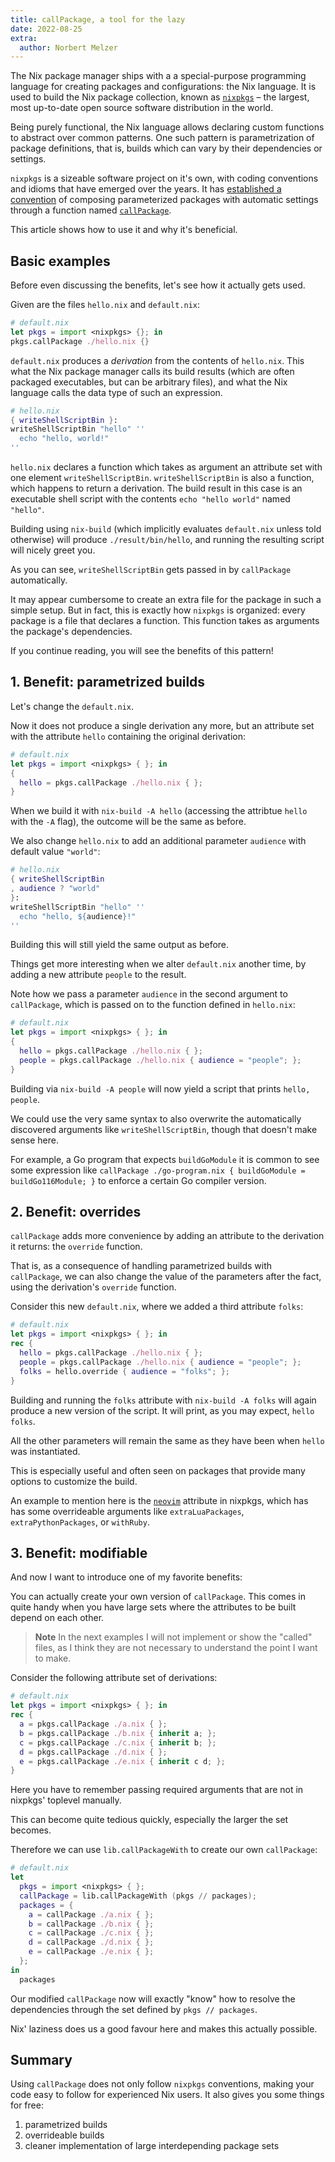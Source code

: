 ```yaml
---
title: callPackage, a tool for the lazy
date: 2022-08-25
extra:
  author: Norbert Melzer
---
```


The Nix package manager ships with a a special-purpose programming language for creating packages and configurations: the Nix language.
It is used to build the Nix package collection, known as [`nixpkgs`](https://github.com/nixos/nixpkgs) – the largest, most up-to-date open source software distribution in the world.

Being purely functional, the Nix language allows declaring custom functions to abstract over common patterns.
One such pattern is parametrization of package definitions, that is, builds which can vary by their dependencies or settings.

`nixpkgs` is a sizeable software project on it's own, with coding conventions and idioms that have emerged over the years.
It has [established a convention](https://github.com/NixOS/nixpkgs/pull/9869) of composing parameterized packages with automatic settings through a function named [`callPackage`](https://github.com/NixOS/nixpkgs/commit/fd268b4852d39c18e604c584dd49a611dc795a9b).

This article shows how to use it and why it's beneficial.

## Basic examples

Before even discussing the benefits, let's see how it actually gets used.

Given are the files `hello.nix` and `default.nix`:

```nix
# default.nix
let pkgs = import <nixpkgs> {}; in
pkgs.callPackage ./hello.nix {}
```

`default.nix` produces a *derivation* from the contents of `hello.nix`.
This what the Nix package manager calls its build results (which are often packaged executables, but can be arbitrary files), and what the Nix language calls the data type of such an expression.

```nix
# hello.nix
{ writeShellScriptBin }:
writeShellScriptBin "hello" ''
  echo "hello, world!"
''
```

`hello.nix` declares a function which takes as argument an attribute set with one element `writeShellScriptBin`. `writeShellScriptBin` is also a function, which happens to return a derivation. The build result in this case is an executable shell script with the contents `echo "hello world"` named `"hello"`.

Building using `nix-build` (which implicitly evaluates `default.nix` unless told otherwise) will produce `./result/bin/hello`, and running the resulting script will nicely greet you.

As you can see, `writeShellScriptBin` gets passed in by `callPackage` automatically.

It may appear cumbersome to create an extra file for the package in such a simple setup.
But in fact, this is exactly how `nixpkgs` is organized: every package is a file that declares a function.
This function takes as arguments the package's dependencies.

If you continue reading, you will see the benefits of this pattern!

## 1. Benefit: parametrized builds

Let's change the `default.nix`.

Now it does not produce a single derivation any more, but an attribute set with the attribute `hello` containing the original derivation:

```nix
# default.nix
let pkgs = import <nixpkgs> { }; in
{
  hello = pkgs.callPackage ./hello.nix { };
}
```

When we build it with `nix-build -A hello` (accessing the attribtue `hello` with the `-A` flag), the outcome will be the same as before.

We also change `hello.nix` to add an additional parameter `audience` with default value `"world"`:

```nix
# hello.nix
{ writeShellScriptBin
, audience ? "world"
}:
writeShellScriptBin "hello" ''
  echo "hello, ${audience}!"
''
```

Building this will still yield the same output as before.

Things get more interesting when we alter `default.nix` another time, by adding a new attribute `people` to the result.

Note how we pass a parameter `audience` in the second argument to `callPackage`, which is passed on to the function defined in `hello.nix`:

```nix
# default.nix
let pkgs = import <nixpkgs> { }; in
{
  hello = pkgs.callPackage ./hello.nix { };
  people = pkgs.callPackage ./hello.nix { audience = "people"; };
}
```

Building via `nix-build -A people` will now yield a script that prints `hello,
people`.

We could use the very same syntax to also overwrite the automatically discovered
arguments like `writeShellScriptBin`, though that doesn't make sense here.

For example, a Go program that expects `buildGoModule` it is common to see some
expression like `callPackage ./go-program.nix { buildGoModule = buildGo116Module; }`
to enforce a certain Go compiler version.

## 2. Benefit: overrides

`callPackage` adds more convenience by adding an attribute to the derivation it returns: the `override` function.

That is, as a consequence of handling parametrized builds with `callPackage`, we can also change the value of the parameters after the fact, using the derivation's `override` function.

Consider this new `default.nix`, where we added a third attribute `folks`:

```nix
# default.nix
let pkgs = import <nixpkgs> { }; in
rec {
  hello = pkgs.callPackage ./hello.nix { };
  people = pkgs.callPackage ./hello.nix { audience = "people"; };
  folks = hello.override { audience = "folks"; };
}
```

Building and running the `folks` attribute with `nix-build -A folks` will again produce a new version of the script.
It will print, as you may expect, `hello folks`.

All the other parameters will remain the same as they have been when `hello` was
instantiated.

This is especially useful and often seen on packages that provide many
options to customize the build.

An example to mention here is the [`neovim`](https://search.nixos.org/packages?channel=22.05&show=neovim&from=0&size=50&sort=relevance&type=packages&query=neovim) attribute in nixpkgs, which has has 
some overrideable arguments like `extraLuaPackages`, `extraPythonPackages`, or
`withRuby`.

## 3. Benefit: modifiable

And now I want to introduce one of my favorite benefits:

You can actually create your own version of `callPackage`. This comes in quite
handy when you have large sets where the attributes to be built depend on each
other.

> **Note**
> In the next examples I will not implement or show the "called" 
> files, as I think they are not necessary to understand the point I
> want to make.

Consider the following attribute set of derivations:

```nix
# default.nix
let pkgs = import <nixpkgs> { }; in
rec {
  a = pkgs.callPackage ./a.nix { };
  b = pkgs.callPackage ./b.nix { inherit a; };
  c = pkgs.callPackage ./c.nix { inherit b; };
  d = pkgs.callPackage ./d.nix { };
  e = pkgs.callPackage ./e.nix { inherit c d; };
}
```

Here you have to remember passing required arguments that are not in nixpkgs'
toplevel manually.

This can become quite tedious quickly, especially the larger the set becomes.

Therefore we can use `lib.callPackageWith` to create our own `callPackage`:

```nix
# default.nix
let
  pkgs = import <nixpkgs> { };
  callPackage = lib.callPackageWith (pkgs // packages);
  packages = {
    a = callPackage ./a.nix { };
    b = callPackage ./b.nix { };
    c = callPackage ./c.nix { };
    d = callPackage ./d.nix { };
    e = callPackage ./e.nix { };
  };
in
  packages
```

Our modified `callPackage` now will exactly "know" how to resolve the dependencies
through the set defined by `pkgs // packages`.

Nix' laziness does us a good favour here and makes this actually possible.

## Summary

Using `callPackage` does not only follow `nixpkgs` conventions, making your code easy to follow for experienced Nix users. It also gives you some things for free:

1. parametrized builds
2. overrideable builds
3. cleaner implementation of large interdepending package sets
